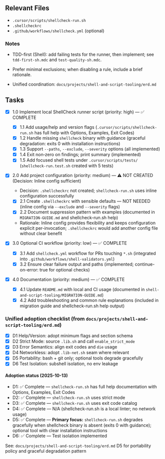 ## Relevant Files

- `.cursor/scripts/shellcheck-run.sh`
- `.shellcheckrc`
- `.github/workflows/shellcheck.yml` (optional)

### Notes

- TDD-first (Shell): add failing tests for the runner, then implement; see `tdd-first-sh.mdc` and `test-quality-sh.mdc`.
- Prefer minimal exclusions; when disabling a rule, include a brief rationale.

- Unified coordination: `docs/projects/shell-and-script-tooling/erd.md`

## Tasks

- [x] 1.0 Implement local ShellCheck runner script (priority: high) — ✅ COMPLETE

  - [x] 1.1 Add usage/help and version flags (`.cursor/scripts/shellcheck-run.sh` has full help with Options, Examples, Exit Codes)
  - [x] 1.2 Handle missing `shellcheck` binary with guidance (graceful degradation: exits 0 with installation instructions)
  - [x] 1.3 Support `--paths`, `--exclude`, `--severity` options (all implemented)
  - [x] 1.4 Exit non‑zero on findings; print summary (implemented)
  - [x] 1.5 Add focused shell tests under `.cursor/scripts/tests/` (`shellcheck-run.test.sh` created with 5 tests)

- [x] 2.0 Add project configuration (priority: medium) — ⚠️ NOT CREATED (Decision: Inline config sufficient)

  - Decision: `.shellcheckrc` not created; `shellcheck-run.sh` uses inline configuration successfully
  - [x] 2.1 Create `.shellcheckrc` with sensible defaults — NOT NEEDED (inline config via `--exclude` and `--severity` flags)
  - [x] 2.2 Document suppression pattern with examples (documented in `MIGRATION-GUIDE.md` and shellcheck-run.sh help)
  - Rationale: Inline config provides flexibility and keeps configuration explicit per-invocation; `.shellcheckrc` would add another config file without clear benefit

- [x] 3.0 Optional CI workflow (priority: low) — ✅ COMPLETE

  - [x] 3.1 Add `shellcheck.yml` workflow for PRs touching `*.sh` (integrated into `.github/workflows/shell-validators.yml`)
  - [x] 3.2 Ensure clear failure output and paths (implemented; continue-on-error: true for optional checks)

- [x] 4.0 Documentation (priority: medium) — ✅ COMPLETE
  - [x] 4.1 Update `README.md` with local and CI usage (documented in `shell-and-script-tooling/MIGRATION-GUIDE.md`)
  - [x] 4.2 Add troubleshooting and common rule explanations (included in migration guide and shellcheck-run.sh help output)

### Unified adoption checklist (from `docs/projects/shell-and-script-tooling/erd.md`)

- [x] D1 Help/Version: adopt minimum flags and section schema
- [x] D2 Strict Mode: source `.lib.sh` and call `enable_strict_mode`
- [x] D3 Error Semantics: align exit codes and `die` usage
- [x] D4 Networkless: adopt `.lib-net.sh` seam where relevant
- [x] D5 Portability: bash + git only; optional tools degrade gracefully
- [x] D6 Test Isolation: subshell isolation, no env leakage

#### Adoption status (2025-10-13)

- D1: ✅ Complete — `shellcheck-run.sh` has full help documentation with Options, Examples, Exit Codes
- D2: ✅ Complete — `shellcheck-run.sh` uses strict mode
- D3: ✅ Complete — `shellcheck-run.sh` uses exit code catalog
- D4: ✅ Complete — N/A (shellcheck-run.sh is a local linter; no network usage)
- D5: ✅ Complete — **Primary focus:** `shellcheck-run.sh` degrades gracefully when shellcheck binary is absent (exits 0 with guidance); optional tool with clear installation instructions
- D6: ✅ Complete — Test isolation implemented

See: `docs/projects/shell-and-script-tooling/erd.md` D5 for portability policy and graceful degradation pattern
